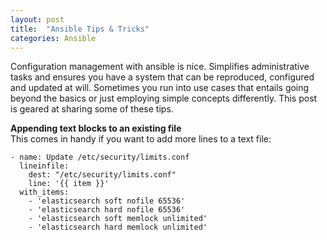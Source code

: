 ```yaml
---
layout: post
title:  "Ansible Tips & Tricks"
categories: Ansible
---
```

Configuration management with ansible is nice. Simplifies administrative tasks and ensures you have a system that can be reproduced, 
configured and updated at will. Sometimes you run into use cases that entails going beyond the basics or just employing simple concepts
differently. This post is geared at sharing some of these tips. 

**Appending text blocks to an existing file**<br>
This comes in handy if you want to add more lines to a text file:
```
- name: Update /etc/security/limits.conf 
  lineinfile: 
    dest: "/etc/security/limits.conf"
    line: '{{ item }}'
  with_items:
    - 'elasticsearch soft nofile 65536'
    - 'elasticsearch hard nofile 65536'
    - 'elasticsearch soft memlock unlimited' 
    - 'elasticsearch hard memlock unlimited'
```


